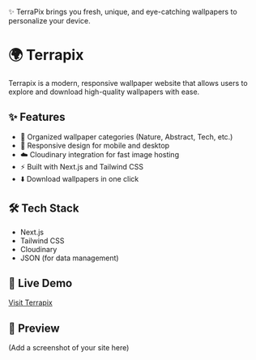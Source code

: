 ✨ TerraPix brings you fresh, unique, and eye-catching wallpapers to personalize your device.
# 🌍 Terrapix

Terrapix is a modern, responsive wallpaper website that allows users to explore and download high-quality wallpapers with ease.

## ✨ Features
- 📂 Organized wallpaper categories (Nature, Abstract, Tech, etc.)
- 📱 Responsive design for mobile and desktop
- ☁️ Cloudinary integration for fast image hosting
- ⚡ Built with Next.js and Tailwind CSS
- ⬇️ Download wallpapers in one click

## 🛠️ Tech Stack
- Next.js
- Tailwind CSS
- Cloudinary
- JSON (for data management)

## 🚀 Live Demo
[Visit Terrapix](#)  <!-- Replace # with your deployed link -->

## 📸 Preview
(Add a screenshot of your site here)
